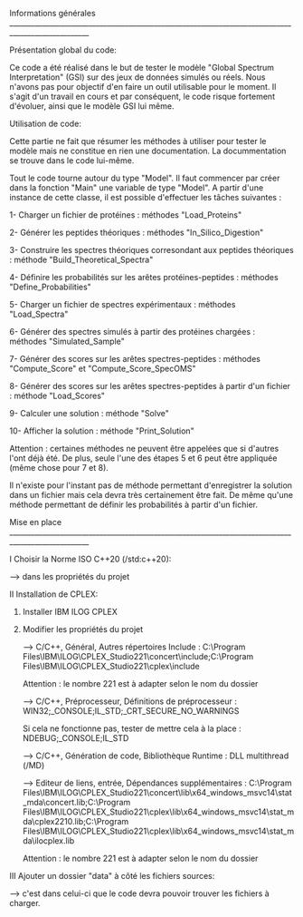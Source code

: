 
Informations générales ____________________________________________________________________________________________________

Présentation global du code:
   
   Ce code a été réalisé dans le but de tester le modèle "Global Spectrum Interpretation" (GSI) sur des jeux de données simulés ou réels. Nous n'avons pas pour objectif d'en faire un outil utilisable pour le moment. Il s'agit d'un travail en cours et par conséquent, le code risque fortement d'évoluer, ainsi que le modèle GSI lui même.

Utilisation de code:

   Cette partie ne fait que résumer les méthodes à utiliser pour tester le modèle mais ne constitue en rien une documentation. La docummentation se trouve dans le code lui-même.
   
   Tout le code tourne autour du type "Model". Il faut commencer par créer dans la fonction "Main" une variable de type "Model". A partir d'une instance de cette classe, il est possible d'effectuer les tâches suivantes :
   
   1- Charger un fichier de protéines : méthodes "Load_Proteins"
   
   2- Générer les peptides théoriques : méthodes "In_Silico_Digestion"
   
   3- Construire les spectres théoriques corresondant aux peptides théoriques : méthode "Build_Theoretical_Spectra"
   
   4- Définire les probabilités sur les arêtes protéines-peptides : méthodes "Define_Probabilities"
   
   5- Charger un fichier de spectres expérimentaux : méthodes "Load_Spectra"
   
   6- Générer des spectres simulés à partir des protéines chargées : méthodes "Simulated_Sample"
   
   7- Générer des scores sur les arêtes spectres-peptides : méthodes "Compute_Score" et "Compute_Score_SpecOMS"
   
   8- Générer des scores sur les arêtes spectres-peptides à partir d'un fichier : méthode "Load_Scores"
   
   9- Calculer une solution : méthode "Solve"
   
   10- Afficher la solution : méthode "Print_Solution"
   
   
   Attention : certaines méthodes ne peuvent être appelées que si d'autres l'ont déjà été. De plus, seule l'une des étapes 5 et 6 peut être appliquée (même chose pour 7 et 8).
   
   Il n'existe pour l'instant pas de méthode permettant d'enregistrer la solution dans un fichier mais cela devra très certainement être fait. De même qu'une méthode permettant de définir les probabilités à partir d'un fichier.

Mise en place ____________________________________________________________________________________________________

   I Choisir la Norme ISO C++20 (/std:c++20):
   
   --> dans les propriétés du projet
   
   II Installation de CPLEX:
   
   1. Installer IBM ILOG CPLEX
      
   2. Modifier les propriétés du projet
      
      --> C/C++, Général, Autres répertoires Include : C:\Program Files\IBM\ILOG\CPLEX_Studio221\concert\include;C:\Program Files\IBM\ILOG\CPLEX_Studio221\cplex\include
      
      Attention : le nombre 221 est à adapter selon le nom du dossier
      
      --> C/C++, Préprocesseur, Définitions de préprocesseur : WIN32;_CONSOLE;IL_STD;_CRT_SECURE_NO_WARNINGS
      
      Si cela ne fonctionne pas, tester de mettre cela à la place : NDEBUG;_CONSOLE;IL_STD
      
      --> C/C++, Génération de code, Bibliothèque Runtime : DLL multithread (/MD)
      
      --> Editeur de liens, entrée, Dépendances supplémentaires : C:\Program Files\IBM\ILOG\CPLEX_Studio221\concert\lib\x64_windows_msvc14\stat_mda\concert.lib;C:\Program Files\IBM\ILOG\CPLEX_Studio221\cplex\lib\x64_windows_msvc14\stat_mda\cplex2210.lib;C:\Program Files\IBM\ILOG\CPLEX_Studio221\cplex\lib\x64_windows_msvc14\stat_mda\ilocplex.lib
      
      Attention : le nombre 221 est à adapter selon le nom du dossier
   
   III Ajouter un dossier "data" à côté les fichiers sources:
   
   --> c'est dans celui-ci que le code devra pouvoir trouver les fichiers à charger.

